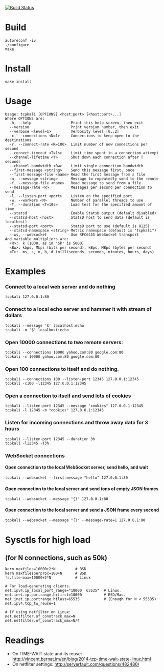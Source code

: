 
[![Build Status](https://travis-ci.org/machinezone/tcpkali.svg?branch=master)](https://travis-ci.org/machinezone/tcpkali)

# Build

    autoreconf -iv
    ./configure
    make

# Install

    make install

# Usage

    Usage: tcpkali [OPTIONS] <host:port> [<host:port>...]
    Where OPTIONS are:
      -h, --help                  Print this help screen, then exit
      --version                   Print version number, then exit
      --verbose <level=1>         Verbosity level [0..2]
      -c, --connections <N=1>     Connections to keep open to the destinations
      -r, --connect-rate <R=100>  Limit number of new connections per second
      --connect-timeout <T=1s>    Limit time spent in a connection attempt
      --channel-lifetime <T>      Shut down each connection after T seconds
      --channel-bandwidth <Bw>    Limit single connection bandwidth
      --first-message <string>    Send this message first, once
      --first-message-file <name> Read the first message from a file
      -m, --message <string>      Message to repeatedly send to the remote
      -f, --message-file <name>   Read message to send from a file
      --message-rate <R>          Messages per second per connection to send
      -l, --listen-port <port>    Listen on the specified port
      -w, --workers <N>           Number of parallel threads to use
      -T, --duration <T=10s>      Load test for the specified amount of time
      --statsd                    Enable StatsD output (default disabled)
      --statsd-host <host>        StatsD host to send data (default is localhost)
      --statsd-port <port>        StatsD port to use (default is 8125)
      --statsd-namespace <string> Metric namespace (default is "tcpkali")
      --ws, --websocket           Use RFC6455 WebSocket transport
    And variable multipliers are:
      <R>:  k (1000, as in "5k" is 5000)
      <Bw>: kbps, Mbps (bits per second), kBps, MBps (bytes per second)
      <T>:  ms, s, m, h, d (milliseconds, seconds, minutes, hours, days)

# Examples

### Connect to a local web server and do nothing

    tcpkali 127.0.0.1:80

### Connect to a local echo server and hammer it with stream of dollars

    tcpkali --message '$' localhost:echo
    tcpkali -m '$' localhost:echo

### Open 10000 connections to two remote servers:

    tcpkali --connections 10000 yahoo.com:80 google.com:80
    tcpkali -c 10000 yahoo.com:80 google.com:80

### Open 100 connections to itself and do nothing.

    tcpkali --connections 100 --listen-port 12345 127.0.0.1:12345
    tcpkali -c100 -l12345 127.0.0.1:12345

### Open a connection to itself and send lots of cookies

    tcpkali --listen-port 12345 --message "cookies" 127.0.0.1:12345
    tcpkali -l 12345 -m "cookies" 127.0.0.1:12345

### Listen for incoming connections and throw away data for 3 hours

    tcpkali --listen-port 12345 --duration 3h
    tcpkali -l12345 -T3h

### WebSocket connections

#### Open connection to the local WebSocket server, send hello, and wait

    tcpkali --websocket --first-message "hello" 127.0.0.1:80

#### Open connection to the local server and send tons of empty JSON frames

    tcpkali --websocket --message "{}" 127.0.0.1:80

#### Open connection to the local server and send a JSON frame every second

    tcpkali --websocket --message "{}" --message-rate=1 127.0.0.1:80


# Sysctls for high load
## (for N connections, such as 50k)

    kern.maxfiles=10000+2*N         # BSD
    kern.maxfilesperproc=100+N      # BSD
    fs.file-max=10000+2*N           # Linux

    # For load-generating clients.
    net.ipv4.ip_local_port_range="10000  65535"  # Linux.
    net.inet.ip.portrange.hifirst=10000          # BSD/Mac.
    net.inet.ip.portrange.hilast=65535           # (Enough for N < 55535)
    net.ipv4.tcp_tw_reuse=1

    # If using netfilter on Linux:
    net.netfilter.nf_conntrack_max=N
    net.netfilter.nf_conntrack_max=N/4

# Readings

 * On TIME-WAIT state and its reuse:
     http://vincent.bernat.im/en/blog/2014-tcp-time-wait-state-linux.html
 * On netfliter settings:
     http://serverfault.com/questions/482480/

